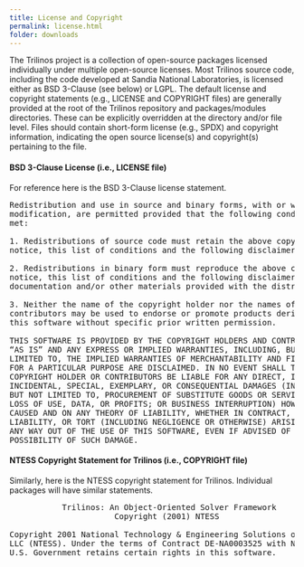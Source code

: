 ```yaml
---
title: License and Copyright
permalink: license.html
folder: downloads
---
```


The Trilinos project is a collection of open-source packages licensed
individually under multiple open-source licenses.  Most Trilinos
source code, including the code developed at Sandia National
Laboratories, is licensed either as BSD 3-Clause (see below) or
LGPL.  The default license and copyright statements (e.g., LICENSE
and COPYRIGHT files) are generally provided at the root of the
Trilinos repository and packages/modules directories.  These can
be explicitly overridden at the directory and/or file level.  Files
should contain short-form license (e.g., SPDX) and copyright
information, indicating the open source license(s) and copyright(s)
pertaining to the file.


#### BSD 3-Clause License (i.e., LICENSE file)

For reference here is the BSD 3-Clause license statement.

<pre>
Redistribution and use in source and binary forms, with or without
modification, are permitted provided that the following conditions are
met:

1. Redistributions of source code must retain the above copyright
notice, this list of conditions and the following disclaimer.
 
2. Redistributions in binary form must reproduce the above copyright
notice, this list of conditions and the following disclaimer in the
documentation and/or other materials provided with the distribution.
 
3. Neither the name of the copyright holder nor the names of its
contributors may be used to endorse or promote products derived from
this software without specific prior written permission.
 
THIS SOFTWARE IS PROVIDED BY THE COPYRIGHT HOLDERS AND CONTRIBUTORS
“AS IS” AND ANY EXPRESS OR IMPLIED WARRANTIES, INCLUDING, BUT NOT
LIMITED TO, THE IMPLIED WARRANTIES OF MERCHANTABILITY AND FITNESS
FOR A PARTICULAR PURPOSE ARE DISCLAIMED. IN NO EVENT SHALL THE
COPYRIGHT HOLDER OR CONTRIBUTORS BE LIABLE FOR ANY DIRECT, INDIRECT,
INCIDENTAL, SPECIAL, EXEMPLARY, OR CONSEQUENTIAL DAMAGES (INCLUDING,
BUT NOT LIMITED TO, PROCUREMENT OF SUBSTITUTE GOODS OR SERVICES;
LOSS OF USE, DATA, OR PROFITS; OR BUSINESS INTERRUPTION) HOWEVER
CAUSED AND ON ANY THEORY OF LIABILITY, WHETHER IN CONTRACT, STRICT
LIABILITY, OR TORT (INCLUDING NEGLIGENCE OR OTHERWISE) ARISING IN
ANY WAY OUT OF THE USE OF THIS SOFTWARE, EVEN IF ADVISED OF THE
POSSIBILITY OF SUCH DAMAGE.
</pre>


#### NTESS Copyright Statement for Trilinos (i.e., COPYRIGHT file)

Similarly, here is the NTESS copyright statement for Trilinos.
Individual packages will have similar statements.

<pre>
           Trilinos: An Object-Oriented Solver Framework
                      Copyright (2001) NTESS
 
Copyright 2001 National Technology & Engineering Solutions of Sandia,
LLC (NTESS). Under the terms of Contract DE-NA0003525 with NTESS, the
U.S. Government retains certain rights in this software.
</pre>
